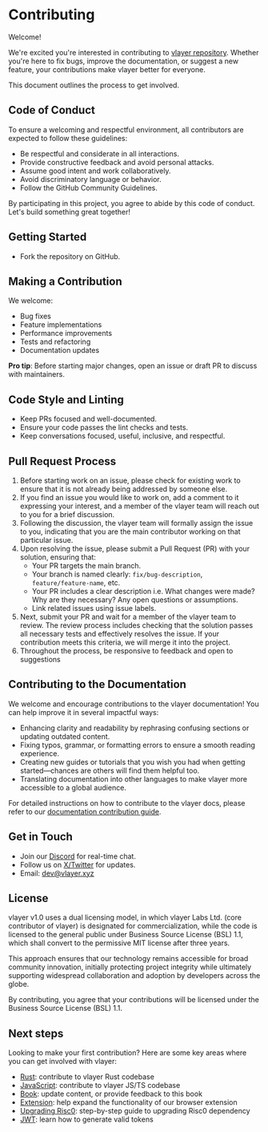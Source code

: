 # Contributing

Welcome! 

We're excited you're interested in contributing to [vlayer repository](https://github.com/vlayer-xyz/vlayer). Whether you're here to fix bugs, improve the documentation, or suggest a new feature, your contributions make vlayer better for everyone. 

This document outlines the process to get involved.

## Code of Conduct
To ensure a welcoming and respectful environment, all contributors are expected to follow these guidelines:
- Be respectful and considerate in all interactions.
- Provide constructive feedback and avoid personal attacks.
- Assume good intent and work collaboratively.
- Avoid discriminatory language or behavior.
- Follow the GitHub Community Guidelines.

By participating in this project, you agree to abide by this code of conduct. 
Let's build something great together!

## Getting Started
- Fork the repository on GitHub.

## Making a Contribution
We welcome:
- Bug fixes
- Feature implementations
- Performance improvements
- Tests and refactoring
- Documentation updates

**Pro tip**: Before starting major changes, open an issue or draft PR to discuss with maintainers.

## Code Style and Linting
- Keep PRs focused and well-documented. 
- Ensure your code passes the lint checks and tests.
- Keep conversations focused, useful, inclusive, and respectful.  

## Pull Request Process
1. Before starting work on an issue, please check for existing work to ensure that it is not already being addressed by someone else. 
2. If you find an issue you would like to work on, add a comment to it expressing your interest, and a member of the vlayer team will reach out to you for a brief discussion.
3. Following the discussion, the vlayer team will formally assign the issue to you, indicating that you are the main contributor working on that particular issue.
4. Upon resolving the issue, please submit a Pull Request (PR) with your solution, ensuring that: 
   - Your PR targets the main branch.
   - Your branch is named clearly: `fix/bug-description`, `feature/feature-name`, etc.
   - Your PR includes a clear description i.e. What changes were made? Why are they necessary? Any open questions or assumptions. 
   - Link related issues using issue labels. 
5. Next, submit your PR and wait for a member of the vlayer team to review. The review process includes checking that the solution passes all necessary tests and effectively resolves the issue. If your contribution meets this criteria, we will merge it into the project.
6. Throughout the process, be responsive to feedback and open to suggestions

## Contributing to the Documentation
We welcome and encourage contributions to the vlayer documentation! You can help improve it in several impactful ways:
- Enhancing clarity and readability by rephrasing confusing sections or updating outdated content.
- Fixing typos, grammar, or formatting errors to ensure a smooth reading experience.
- Creating new guides or tutorials that you wish you had when getting started—chances are others will find them helpful too.
- Translating documentation into other languages to make vlayer more accessible to a global audience.

For detailed instructions on how to contribute to the vlayer docs, please refer to our [documentation contribution guide](/appendix/contributing/book.html).

## Get in Touch 
- Join our [Discord](https://support.vlayer.xyz/) for real-time chat.
- Follow us on [X/Twitter](https://x.com/vlayer_xyz) for updates.
- Email: [dev@vlayer.xyz](mailto:dev@vlayer.xyz)

## License 
vlayer v1.0 uses a dual licensing model, in which vlayer Labs Ltd. (core contributor of vlayer) is designated for commercialization, while the code is licensed to the general public under Business Source License (BSL) 1.1, which shall convert to the permissive MIT license after three years. 

This approach ensures that our technology remains accessible for broad community innovation, initially protecting project integrity while ultimately supporting widespread collaboration and adoption by developers across the globe.

By contributing, you agree that your contributions will be licensed under the Business Source License (BSL) 1.1. 

## Next steps

Looking to make your first contribution? Here are some key areas where you can get involved with vlayer:
- [Rust](/appendix/contributing/rust.html): contribute to vlayer Rust codebase
- [JavaScript](/appendix/contributing/javascript.html): contribute to vlayer JS/TS codebase
- [Book](/appendix/contributing/book.html): update content, or provide feedback to this book
- [Extension](/appendix/contributing/extension.html): help expand the functionality of our browser extension
- [Upgrading Risc0](/appendix/contributing/upgrading_risc0.html): step-by-step guide to upgrading Risc0 dependency
- [JWT](/appendix/contributing/jwt.html): learn how to generate valid tokens 
